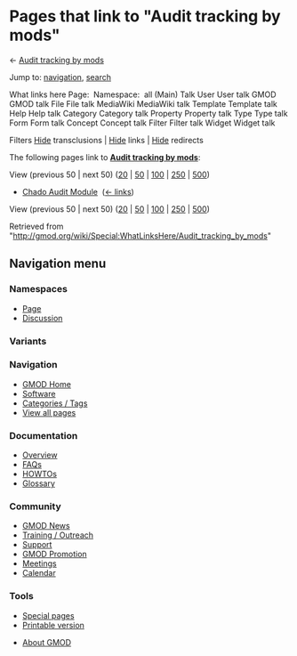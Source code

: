 <div id="mw-page-base" class="noprint">

</div>

<div id="mw-head-base" class="noprint">

</div>

<div id="content" class="mw-body" role="main">

<span id="top"></span>

<div id="mw-js-message" style="display:none;">

</div>



# <span dir="auto">Pages that link to "Audit tracking by mods"</span>

<div id="bodyContent">

<div id="contentSub">

← [Audit tracking by
mods](/wiki/Audit_tracking_by_mods "Audit tracking by mods")

</div>

<div id="jump-to-nav" class="mw-jump">

Jump to: [navigation](#mw-navigation), [search](#p-search)

</div>

<div id="mw-content-text">

What links here Page:  Namespace:  all (Main) Talk User User talk GMOD
GMOD talk File File talk MediaWiki MediaWiki talk Template Template talk
Help Help talk Category Category talk Property Property talk Type Type
talk Form Form talk Concept Concept talk Filter Filter talk Widget
Widget talk

Filters
[Hide](/mediawiki/index.php?title=Special:WhatLinksHere/Audit_tracking_by_mods&hidetrans=1 "Special:WhatLinksHere/Audit tracking by mods")
transclusions \|
[Hide](/mediawiki/index.php?title=Special:WhatLinksHere/Audit_tracking_by_mods&hidelinks=1 "Special:WhatLinksHere/Audit tracking by mods")
links \|
[Hide](/mediawiki/index.php?title=Special:WhatLinksHere/Audit_tracking_by_mods&hideredirs=1 "Special:WhatLinksHere/Audit tracking by mods")
redirects

The following pages link to **[Audit tracking by
mods](/wiki/Audit_tracking_by_mods "Audit tracking by mods")**:

View (previous 50 \| next 50)
([20](/mediawiki/index.php?title=Special:WhatLinksHere/Audit_tracking_by_mods&limit=20 "Special:WhatLinksHere/Audit tracking by mods")
\|
[50](/mediawiki/index.php?title=Special:WhatLinksHere/Audit_tracking_by_mods&limit=50 "Special:WhatLinksHere/Audit tracking by mods")
\|
[100](/mediawiki/index.php?title=Special:WhatLinksHere/Audit_tracking_by_mods&limit=100 "Special:WhatLinksHere/Audit tracking by mods")
\|
[250](/mediawiki/index.php?title=Special:WhatLinksHere/Audit_tracking_by_mods&limit=250 "Special:WhatLinksHere/Audit tracking by mods")
\|
[500](/mediawiki/index.php?title=Special:WhatLinksHere/Audit_tracking_by_mods&limit=500 "Special:WhatLinksHere/Audit tracking by mods"))

- [Chado Audit Module](/wiki/Chado_Audit_Module "Chado Audit Module") ‎
  <span class="mw-whatlinkshere-tools">([←
  links](/mediawiki/index.php?title=Special:WhatLinksHere&target=Chado+Audit+Module "Special:WhatLinksHere"))</span>

View (previous 50 \| next 50)
([20](/mediawiki/index.php?title=Special:WhatLinksHere/Audit_tracking_by_mods&limit=20 "Special:WhatLinksHere/Audit tracking by mods")
\|
[50](/mediawiki/index.php?title=Special:WhatLinksHere/Audit_tracking_by_mods&limit=50 "Special:WhatLinksHere/Audit tracking by mods")
\|
[100](/mediawiki/index.php?title=Special:WhatLinksHere/Audit_tracking_by_mods&limit=100 "Special:WhatLinksHere/Audit tracking by mods")
\|
[250](/mediawiki/index.php?title=Special:WhatLinksHere/Audit_tracking_by_mods&limit=250 "Special:WhatLinksHere/Audit tracking by mods")
\|
[500](/mediawiki/index.php?title=Special:WhatLinksHere/Audit_tracking_by_mods&limit=500 "Special:WhatLinksHere/Audit tracking by mods"))

</div>

<div class="printfooter">

Retrieved from
"<http://gmod.org/wiki/Special:WhatLinksHere/Audit_tracking_by_mods>"

</div>

<div id="catlinks" class="catlinks catlinks-allhidden">

</div>

<div class="visualClear">

</div>

</div>

</div>

<div id="mw-navigation">

## Navigation menu

<div id="mw-head">



<div id="left-navigation">

<div id="p-namespaces" class="vectorTabs" role="navigation"
aria-labelledby="p-namespaces-label">

### Namespaces

- <span id="ca-nstab-main"><a href="/wiki/Audit_tracking_by_mods" accesskey="c"
  title="View the content page [c]">Page</a></span>
- <span id="ca-talk"><a
  href="/mediawiki/index.php?title=Talk:Audit_tracking_by_mods&amp;action=edit&amp;redlink=1"
  accesskey="t"
  title="Discussion about the content page [t]">Discussion</a></span>

</div>

<div id="p-variants" class="vectorMenu emptyPortlet" role="navigation"
aria-labelledby="p-variants-label">

### 

### Variants[](#)

<div class="menu">

</div>

</div>

</div>

<div id="right-navigation">





</div>



</div>

</div>

</div>

<div id="mw-panel">

<div id="p-logo" role="banner">

<a href="/wiki/Main_Page"
style="background-image: url(http://gmod.org/images/GMOD-cogs.png);"
title="Visit the main page"></a>

</div>

<div id="p-Navigation" class="portal" role="navigation"
aria-labelledby="p-Navigation-label">

### Navigation

<div class="body">

- <span id="n-GMOD-Home">[GMOD Home](/wiki/Main_Page)</span>
- <span id="n-Software">[Software](/wiki/GMOD_Components)</span>
- <span id="n-Categories-.2F-Tags">[Categories /
  Tags](/wiki/Categories)</span>
- <span id="n-View-all-pages">[View all
  pages](/wiki/Special:AllPages)</span>

</div>

</div>

<div id="p-Documentation" class="portal" role="navigation"
aria-labelledby="p-Documentation-label">

### Documentation

<div class="body">

- <span id="n-Overview">[Overview](/wiki/Overview)</span>
- <span id="n-FAQs">[FAQs](/wiki/Category:FAQ)</span>
- <span id="n-HOWTOs">[HOWTOs](/wiki/Category:HOWTO)</span>
- <span id="n-Glossary">[Glossary](/wiki/Glossary)</span>

</div>

</div>

<div id="p-Community" class="portal" role="navigation"
aria-labelledby="p-Community-label">

### Community

<div class="body">

- <span id="n-GMOD-News">[GMOD News](/wiki/GMOD_News)</span>
- <span id="n-Training-.2F-Outreach">[Training /
  Outreach](/wiki/Training_and_Outreach)</span>
- <span id="n-Support">[Support](/wiki/Support)</span>
- <span id="n-GMOD-Promotion">[GMOD
  Promotion](/wiki/GMOD_Promotion)</span>
- <span id="n-Meetings">[Meetings](/wiki/Meetings)</span>
- <span id="n-Calendar">[Calendar](/wiki/Calendar)</span>

</div>

</div>

<div id="p-tb" class="portal" role="navigation"
aria-labelledby="p-tb-label">

### Tools

<div class="body">

- <span id="t-specialpages"><a href="/wiki/Special:SpecialPages" accesskey="q"
  title="A list of all special pages [q]">Special pages</a></span>
- <span id="t-print"><a
  href="/mediawiki/index.php?title=Special:WhatLinksHere/Audit_tracking_by_mods&amp;printable=yes"
  rel="alternate" accesskey="p"
  title="Printable version of this page [p]">Printable version</a></span>

</div>

</div>

</div>

</div>

<div id="footer" role="contentinfo">

- <span id="footer-places-about">[About
  GMOD](/wiki/GMOD:About "GMOD:About")</span>

<!-- -->






</div>
